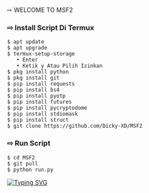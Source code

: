 ⇨ WELCOME TO MSF2
### ⇨  Install Script Di Termux
```
$ apt update
$ apt upgrade
$ termux-setup-storage  
   • Enter  
   • Ketik y Atau Pilih Izinkan
$ pkg install python
$ pkg install git
$ pip install requests
$ pip install bs4
$ pip install pyotp
$ pip install futures
$ pip install pycryptodome
$ pip install stdiomask
$ pip install struct
$ git clone https://github.com/Dicky-XD/MSF2
```
### ⇨  Run Script
```
$ cd MSF2
$ git pull
$ python run.py
```


[![Typing SVG](https://readme-typing-svg.demolab.com/?lines=HALLO+FRIENDS;MAU+APA+NGEREKOD+ATAU+PAKAI+SCRIPT+.+.+.+?;STAR+JANGAN+LUPA+YA+⭐)](https://git.io/typing-svg)
